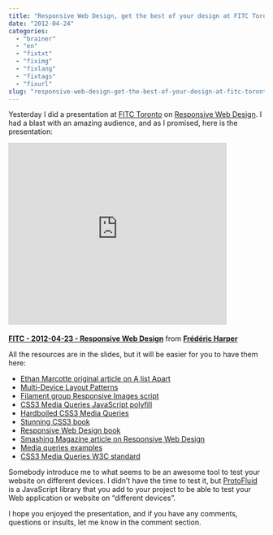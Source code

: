 ```yaml
---
title: "Responsive Web Design, get the best of your design at FITC Toronto"
date: "2012-04-24"
categories: 
  - "brainer"
  - "en"
  - "fixtxt"
  - "fiximg"
  - "fixlang"
  - "fixtags"
  - "fixurl"
slug: "responsive-web-design-get-the-best-of-your-design-at-fitc-toronto"
---
```


Yesterday I did a presentation at [FITC Toronto](https://www.fitc.ca/events/about/?event=124) on [Responsive Web Design](https://www.fitc.ca/events/presentations/presentation.cfm?event=124&presentation_id=1905). I had a blast with an amazing audience, and as I promised, here is the presentation:

<iframe src="https://www.slideshare.net/slideshow/embed_code/key/occUJdfuI3HCst" width="427" height="356" frameborder="0" marginwidth="0" marginheight="0" scrolling="no" style="border:1px solid #CCC;border-width:1px;margin-bottom:5px;max-width:100%" allowfullscreen></iframe>

**[FITC - 2012-04-23 - Responsive Web Design](https://www.slideshare.net/fredericharper/fitc-20120423-responsive-web-design "FITC - 2012-04-23 - Responsive Web Design")** from **[Frédéric Harper](https://www.slideshare.net/fredericharper)**

All the resources are in the slides, but it will be easier for you to have them here:

- [Ethan Marcotte original article on A list Apart](https://www.alistapart.com/articles/responsive-web-design/)
- [Multi-Device Layout Patterns](https://www.lukew.com/ff/entry.asp?1514)
- [Filament group Responsive Images script](https://filamentgroup.com/examples/responsive-images/)
- [CSS3 Media Queries JavaScript polyfill](https://code.google.com/p/css3-mediaqueries-js/)
- [Hardboiled CSS3 Media Queries](https://stuffandnonsense.co.uk/blog/about/hardboiled_css3_media_queries)
- [Stunning CSS3 book](https://www.stunningcss3.com/index.php)
- [Responsive Web Design book](https://www.abookapart.com/products/responsive-web-design)
- [Smashing Magazine article on Responsive Web Design](https://www.smashingmagazine.com/2011/07/22/responsive-web-design-techniques-tools-and-design-strategies/)
- [Media queries examples](https://mediaqueri.es/)
- [CSS3 Media Queries W3C standard](https://www.w3.org/TR/css3-mediaqueries/)

Somebody introduce me to what seems to be an awesome tool to test your website on different devices. I didn’t have the time to test it, but [ProtoFluid](https://protofluid.com/) is a JavaScript library that you add to your project to be able to test your Web application or website on “different devices”.

I hope you enjoyed the presentation, and if you have any comments, questions or insults, let me know in the comment section.
